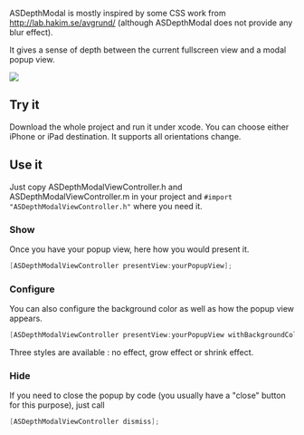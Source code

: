 ASDepthModal is mostly inspired by some CSS work from http://lab.hakim.se/avgrund/ (although ASDepthModal does not provide any blur effect).

It gives a sense of depth between the current fullscreen view and a modal popup view.

![](https://github.com/autresphere/ASDepthModal/raw/master/Screenshots/iPhone1.png)

## Try it
Download the whole project and run it under xcode. You can choose either iPhone or iPad destination.
It supports all orientations change.

## Use it
Just copy ASDepthModalViewController.h and ASDepthModalViewController.m in your project and `#import "ASDepthModalViewController.h"` where you need it.

### Show
Once you have your popup view, here how you would present it. 
``` objective-c
[ASDepthModalViewController presentView:yourPopupView];
```

### Configure
You can also configure the background color as well as how the popup view appears.

``` objective-c
[ASDepthModalViewController presentView:yourPopupView withBackgroundColor:color popupAnimationStyle:style];
```
Three styles are available : no effect, grow effect or shrink effect. 
    
### Hide
If you need to close the popup by code (you usually have a "close" button for this purpose), just call
``` objective-c
[ASDepthModalViewController dismiss];
```